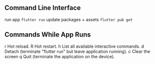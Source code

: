 ## Command Line Interface

run app									`flutter run`
update packages + assets		`flutter pub get`

## Commands While App Runs

r	Hot reload.
R	Hot restart.
h	List all available interactive commands.
d	Detach (terminate "flutter run" but leave application running).
c	Clear the screen
q	Quit (terminate the application on the device).